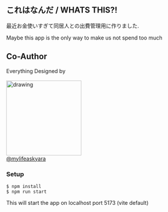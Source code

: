 ## これはなんだ / WHATS THIS?!　

最近お金使いすぎて同居人との出費管理用に作りました.

Maybe this app is the only way to make us not spend too much


## Co-Author
Everything Designed by 
<br/>
<br/>
<img src="https://avatars.githubusercontent.com/u/111421231?v=4" alt="drawing" width="200"/>
<br/>
[@mylifeaskyara](https://github.com/mylifeaskyara)
### Setup
```
$ npm install
$ npm run start
```
This will start the app on localhost port 5173 (vite default)
